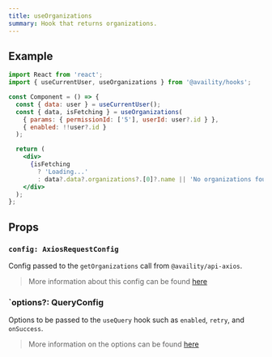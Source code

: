 ```yaml
---
title: useOrganizations
summary: Hook that returns organizations.
---
```


## Example

```jsx
import React from 'react';
import { useCurrentUser, useOrganizations } from '@availity/hooks';

const Component = () => {
  const { data: user } = useCurrentUser();
  const { data, isFetching } = useOrganizations(
    { params: { permissionId: ['5'], userId: user?.id } },
    { enabled: !!user?.id }
  );

  return (
    <div>
      {isFetching
        ? 'Loading...'
        : data?.data?.organizations?.[0]?.name || 'No organizations found'}
    </div>
  );
};
```

## Props

### `config: AxiosRequestConfig`

Config passed to the `getOrganizations` call from `@availity/api-axios`.

> More information about this config can be found [here](https://availity.github.io/sdk-js/api/getting-started/#config-1)

### `options?: QueryConfig

Options to be passed to the `useQuery` hook such as `enabled`, `retry`, and `onSuccess`.

> More information on the options can be found [here](https://react-query.tanstack.com/docs/api/#usequery)
